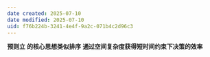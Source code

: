 ```yaml
---
date created: 2025-07-10
date modified: 2025-07-10
uid: f76b224b-3241-4e4f-9a2c-071b4c2d96c3
---
```


**预则立** **的核心思想类似排序** **通过空间复杂度获得短时间约束下决策的效率**
